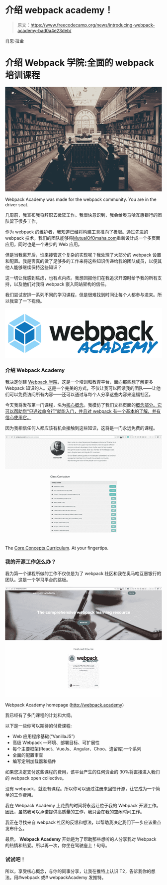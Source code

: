 # 介绍 webpack academy！

> 原文：<https://www.freecodecamp.org/news/introducing-webpack-academy-bad0a4e23deb/>

肖恩·拉金

# 介绍 Webpack 学院:全面的 webpack 培训课程

![Noc8Kl1nIlCJJhGNerJ51tkUM8kNXKnXwquL](img/f5224f41d75ea737d5ba16e861a38f6c.png)

Webpack Academy was made for the webpack community. You are in the driver seat.

几周前，我宣布我将辞职去微软工作。我很快意识到，我会给奥马哈互惠银行的团队留下很多工作。

作为 webpack 的维护者，我知道已经将构建工具推向了极限。通过先进的 webpack 技术，我们的团队能够将[MutualOfOmaha.com](http://www.mutualofomaha.com/)重新设计成一个多页面应用，同时也是一个进步的 Web 应用。

但是当我离开后，谁来接管这个复杂的实现呢？我处理了大部分的 webpack 设置和配置。我是否真的做了足够多的工作来将这些知识传递给我的团队成员，以便其他人能够继续保持这些知识？

这一切让我感到焦虑，也有点内疚。我想回报他们在我追求开源时给予我的所有支持，以及他们对我将 webpack 嵌入网站架构的信任。

我们尝试安排一系列不同的学习课程，但是很难找到时间让每个人都参与进来。所以我查了一下视频。

![V7MCWIgS3ZA83oQBxqzZgvaWRLRwbGEdG2Ba](img/61cf6550157032d0608ff3afc95d7e73.png)

### 介绍 Webpack Academy

我决定创建 [Webpack 学院](http://webpack.academy)，这是一个培训和教育平台，面向那些想了解更多 Webpack 知识的人。这是一个完美的方式，不仅让我可以回馈我的团队——让他们可以免费访问所有内容——还可以通过与每个人分享这些内容来造福社区。

今天我将发布第一门课程，名为[核心概念](http://webpack.academy/courses/the-core-concepts)。我模仿了我们文档页面的[概念部分。它可以帮助您“只通过命令行”就能入门，并且对 webpack 有一个基本的了解，并有信心使用它。](http://webpack.js.org/concepts)

因为我相信任何人都应该有机会接触到这些知识，这将是一门永远免费的课程。

![ahpsWErJuTzf1NA0BFAsYGOwWaG-bjQRxHLg](img/2b735a25ea8843c6702bd2e2594bfc04.png)

The [Core Concepts Curriculum](http://webpack.academy/courses/the-core-concepts). At your fingertips.

### 我的开源工作怎么办？

我为第一个课程所做的工作不仅仅是为了 webpack 社区和我在奥马哈互惠银行的团队。这是一个学习平台的跳板。

![yCkJ7gjniOBlcM7hT5MI8HTkjsMEkbiJ05kE](img/74c9d2bf598b01fb2d67aff12aa4a134.png)

Webpack Academy homepage (http://webpack.academy)

我已经有了多门课程的计划和大纲。

以下是一些你可以期待的付费课程:

*   Web 应用程序基础(“VanillaJS”)
*   高级 Webpack —环境、部署目标、可扩展性
*   每个主要框架(React、VueJs、Angular、Choo、遗留库)一个系列
*   全面的配置审查
*   编写定制加载器和插件

如果您决定支付这些课程的费用，该平台产生的任何资金的 30%将直接进入我们的 webpack open collective。

没有 webpack，就没有课程。所以你可以通过注册来回馈开源，让它成为一个简单的工作费用。

我在 Webpack Academy 上花费的时间将永远让位于我的 Webpack 开源工作。因此，虽然我可以承诺提供高质量的工作，我只会在我的空闲时间工作。

我正在寻找来自 webpack 社区的反馈和想法，以帮助我决定我们下一步应该重点发布什么。

最后， **Webpack Academy** 开始是为了帮助那些想听的人分享我对 Webpack 的热情和热爱。所以再一次，你坐在驾驶座上！句号。

### 试试吧！

所以，享受核心概念，与你的同事分享，让我在推特上认识 T2，告诉我你的想法。用#webpack 或# webpackAcademy 发推特。